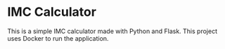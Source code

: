 # IMC Calculator

This is a simple IMC calculator made with Python and Flask. This project uses Docker to run the application.